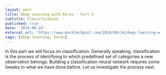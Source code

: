```yaml
---
layout: post
title: Deep Learning with Keras - Part 4
subtitle: Classification
published: true
date: '2019-06-24'
external_url: 'https://www.marktechpost.com/2019/06/24/deep-learning-with-keras-part-4-classification/'
tags: [deep-learning, keras]
---
```

In this part we will focus on classification. Generally speaking, classification is the process of identifying to which predefined set of categories a new observation belongs. Building a classification neural network requires some tweaks to what we have done before. Let us investigate the process next.
